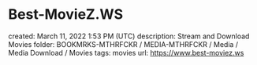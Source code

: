 # Best-MovieZ.WS

created: March 11, 2022 1:53 PM (UTC)
description: Stream and Download Movies
folder: BOOKMRKS-MTHRFCKR / MEDIA-MTHRFCKR / Media / Media Download / Movies
tags: movies
url: https://www.best-moviez.ws
